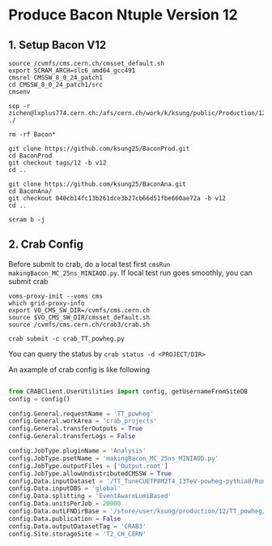 # Produce Bacon Ntuple Version 12

## 1. Setup Bacon V12

```shell
source /cvmfs/cms.cern.ch/cmsset_default.sh
export SCRAM_ARCH=slc6_amd64_gcc491
cmsrel CMSSW_8_0_24_patch1
cd CMSSW_8_0_24_patch1/src
cmsenv

scp -r zichen@lxplus774.cern.ch:/afs/cern.ch/work/k/ksung/public/Production/12/CMSSW_8_0_24_patch1/src/* ./
  
rm -rf Bacon*

git clone https://github.com/ksung25/BaconProd.git
cd BaconProd
git checkout tags/12 -b v12
cd ..

git clone https://github.com/ksung25/BaconAna.git
cd BaconAna/
git checkout 040cb14fc13b261dce3b27cb66d51fbe660ae72a -b v12
cd ..

scram b -j 
```



## 2. Crab Config
Before submit to crab, do a local test first `cmsRun makingBacon_MC_25ns_MINIAOD.py`.
If local test run goes smoothly, you can submit crab

```
voms-proxy-init --voms cms
which grid-proxy-info
export VO_CMS_SW_DIR=/cvmfs/cms.cern.ch
source $VO_CMS_SW_DIR/cmsset_default.sh
source /cvmfs/cms.cern.ch/crab3/crab.sh

crab submit -c crab_TT_powheg.py 

```
You can query the status by `crab status -d <PROJECT/DIR>`

An axample of crab config is like following

```python

from CRABClient.UserUtilities import config, getUsernameFromSiteDB
config = config()

config.General.requestName = 'TT_powheg'
config.General.workArea = 'crab_projects'
config.General.transferOutputs = True
config.General.transferLogs = False

config.JobType.pluginName = 'Analysis'
config.JobType.psetName = 'makingBacon_MC_25ns_MINIAOD.py'
config.JobType.outputFiles = ['Output.root']
config.JobType.allowUndistributedCMSSW = True
config.Data.inputDataset = '/TT_TuneCUETP8M2T4_13TeV-powheg-pythia8/RunIISummer16MiniAODv2-PUMoriond17_80X_mcRun2_asymptotic_2016_TrancheIV_v6-v1/MINIAODSIM'
config.Data.inputDBS = 'global'
config.Data.splitting = 'EventAwareLumiBased'
config.Data.unitsPerJob = 20000
config.Data.outLFNDirBase = '/store/user/ksung/production/12/TT_powheg/'
config.Data.publication = False
config.Data.outputDatasetTag = 'CRAB3'
config.Site.storageSite = 'T2_CH_CERN'
```
